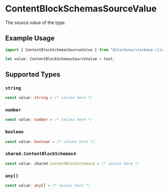 # ContentBlockSchemasSourceValue

The source value of the type.

## Example Usage

```typescript
import { ContentBlockSchemasSourceValue } from "@stackone/stackone-client-ts/sdk/models/shared";

let value: ContentBlockSchemasSourceValue = text;
```

## Supported Types

### `string`

```typescript
const value: string = /* values here */
```

### `number`

```typescript
const value: number = /* values here */
```

### `boolean`

```typescript
const value: boolean = /* values here */
```

### `shared.ContentBlockSchemas4`

```typescript
const value: shared.ContentBlockSchemas4 = /* values here */
```

### `any[]`

```typescript
const value: any[] = /* values here */
```

